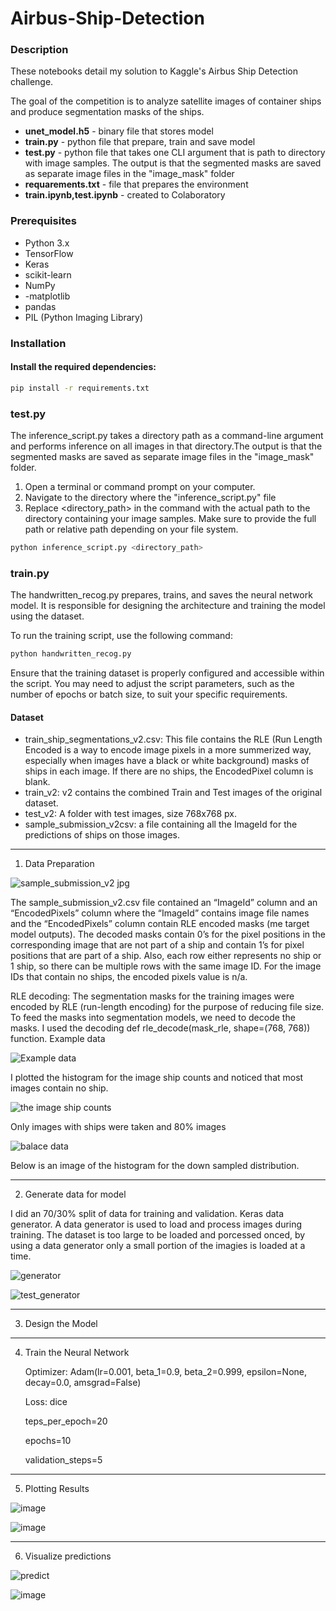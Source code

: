 # Airbus-Ship-Detection
### **Description**


These notebooks detail my solution to Kaggle's Airbus Ship Detection challenge.

The goal of the competition is to analyze satellite images of container ships and produce segmentation masks of the ships.

- **unet_model.h5** - binary file that stores model
- **train.py** - python file that prepare, train and save model
- **test.py** - python file that takes one CLI argument that is path to directory with image samples. The output is that the segmented masks are saved as separate image files in the "image_mask" folder
- **requarements.txt** - file  that prepares the environment
- **train.ipynb,test.ipynb** - created to Colaboratory



### **Prerequisites**
- Python 3.x
- TensorFlow
- Keras
- scikit-learn
- NumPy
- -matplotlib
- pandas
- PIL (Python Imaging Library)



### **Installation**

#### Install the required dependencies:


```bash
pip install -r requirements.txt 
```


### **test.py**

The inference_script.py takes a directory path as a command-line argument and performs inference on all images in that directory.The output is that the segmented masks are saved as separate image files in the "image_mask" folder.

1. Open a terminal or command prompt on your computer.
2. Navigate to the directory where the "inference_script.py" file
3. Replace <directory_path> in the command with the actual path to the directory containing your image samples. Make sure to provide the full path or relative path depending on your file system. 

```bash
python inference_script.py <directory_path>
```

### **train.py**
The handwritten_recog.py prepares, trains, and saves the neural network model. It is responsible for designing the architecture and training the model using the dataset.


To run the training script, use the following command:

```bash
python handwritten_recog.py
```


Ensure that the training dataset is properly configured and accessible within the script. You may need to adjust the script parameters, such as the number of epochs or batch size, to suit your specific requirements.

#### **Dataset**



- train_ship_segmentations_v2.csv: This file contains the RLE (Run Length Encoded is a way to encode image pixels in a more summerized way, especially when images have a black or white background) masks of ships in each image. If there are no ships, the EncodedPixel column is blank.
- train_v2: v2 contains the combined Train and Test images of the original dataset.
- test_v2: A folder with test images, size 768x768 px.
- sample_submission_v2csv: a file containing all the ImageId for the predictions of ships on those images.



----------------------------------------------------------------------------------------------------------------------------------------------------------------------

1. Data Preparation


![sample_submission_v2 jpg](https://user-images.githubusercontent.com/47922202/185092819-fba413bc-f65c-4fc5-9177-94537e539034.png)




The sample_submission_v2.csv file contained an “ImageId” column and an “EncodedPixels” column where the “ImageId” contains image file names and the “EncodedPixels” column contain RLE encoded masks (me target model outputs). The decoded masks contain 0’s for the pixel positions in the corresponding image that are not part of a ship and contain 1’s for pixel positions that are part of a ship. Also, each row either represents no ship or 1 ship, so there can be multiple rows with the same image ID. For the image IDs that contain no ships, the encoded pixels value is n/a. 

RLE decoding: The segmentation masks for the training images were encoded by RLE (run-length encoding) for the purpose of reducing file size. To feed the masks into segmentation models, we need to decode the masks. I used the decoding def rle_decode(mask_rle, shape=(768, 768)) function.
Example data


![Example data](https://user-images.githubusercontent.com/47922202/185091218-07f6bfea-4ba6-488c-a913-6590ab79e433.jpg)



I plotted the histogram for the image ship counts and noticed that most images contain no ship.

![the image ship counts ](https://user-images.githubusercontent.com/47922202/185091790-fdd19bd0-44d2-4297-94f1-bd6ec697c480.jpg)

Only images with ships were taken and 80% images


![balace data](https://user-images.githubusercontent.com/47922202/185091750-961e8563-0f33-40e0-84a7-f657319c0350.jpg)

Below is an image of the histogram for the down sampled distribution.



----------------------------------------------------------------------------------------------------------------------------------------------------------------------


2. Generate data for model


I did an 70/30% split of data for training and validation.
Keras data generator. A data generator is used to load and process images during training. The dataset is too large to be loaded and porcessed onced, by using a data generator only a small portion of the imagies is loaded at a time.


![generator](https://user-images.githubusercontent.com/47922202/185092242-957ee84a-b360-4b46-b2bd-09a113117a05.jpg)



![test_generator](https://user-images.githubusercontent.com/47922202/185092350-ae30a360-fc1c-43f2-a62a-13a900dd68e8.jpg)

----------------------------------------------------------------------------------------------------------------------------------------------------------------------


3. Design the Model

----------------------------------------------------------------------------------------------------------------------------------------------------------------------

4. Train the Neural Network

    Optimizer: Adam(lr=0.001, beta_1=0.9, beta_2=0.999, epsilon=None, decay=0.0, amsgrad=False)

    Loss: dice 

    teps_per_epoch=20

    epochs=10

    validation_steps=5


----------------------------------------------------------------------------------------------------------------------------------------------------------------------

5. Plotting Results


![image](https://user-images.githubusercontent.com/47922202/185146091-d65acd83-79f1-4dff-806c-a7638c2dee04.png)

![image](https://user-images.githubusercontent.com/47922202/185146191-e58aea6e-7a4a-4db8-8886-9e658a540d45.png)

----------------------------------------------------------------------------------------------------------------------------------------------------------------------

6. Visualize predictions

![predict](https://user-images.githubusercontent.com/47922202/185101620-fb25e941-7b56-4bbd-aad6-d9fc4d5e85ea.jpg)


![image](https://user-images.githubusercontent.com/47922202/185146257-acd22268-652e-4df3-beb0-72a96e5cb2ba.png)




